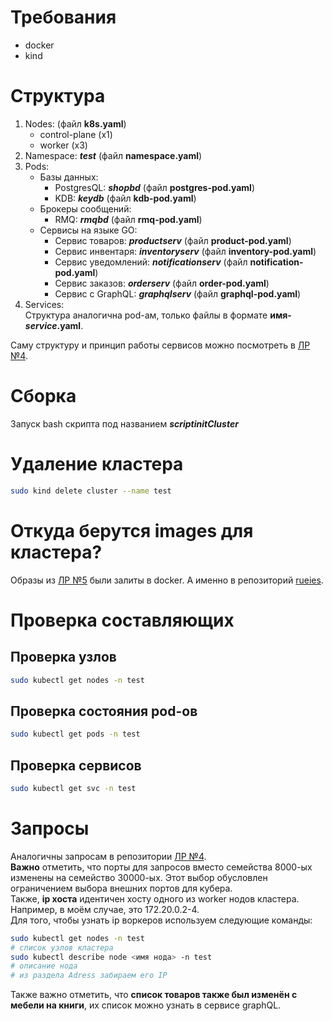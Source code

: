 # Требования
* docker
* kind

# Структура
1. Nodes: (файл __k8s.yaml__)
     - control-plane (х1)
     - worker (х3)
3. Namespace: __*test*__ (файл __namespace.yaml__)
4. Pods:
     - Базы данных:
          * PostgresQL: __*shopbd*__ (файл __postgres-pod.yaml__)
          * KDB: __*keydb*__ (файл __kdb-pod.yaml__)
    - Брокеры сообщений:
        * RMQ: __*rmqbd*__ (файл __rmq-pod.yaml__)
    - Сервисы на языке GO:
        * Сервис товаров: __*productserv*__ (файл __product-pod.yaml__)
        * Сервис инвентаря: __*inventoryserv*__ (файл __inventory-pod.yaml__)
        * Сервис уведомлений: __*notificationserv*__ (файл __notification-pod.yaml__)
        * Сервис заказов: __*orderserv*__ (файл __order-pod.yaml__)
        * Сервис с GraphQL: __*graphqlserv*__ (файл __graphql-pod.yaml__)
5. Services: <br>
  Структура аналогична pod-ам, только файлы в формате __имя-*service*.yaml__.

Саму структуру и принцип работы сервисов можно посмотреть в [ЛР №4](https://github.com/Rueie/ComputingSystems_Lab4).

# Сборка
Запуск bash скрипта под названием __*scriptinitCluster*__

# Удаление кластера
```bash
sudo kind delete cluster --name test
```

# Откуда берутся images для кластера?
Образы из [ЛР №5](https://github.com/Rueie/ComputingSystems_Lab5) были залиты в docker. А именно в репозиторий [rueies](https://hub.docker.com/repositories/rueies).

# Проверка составляющих
## Проверка узлов
``` bash
sudo kubectl get nodes -n test
```
## Проверка состояния pod-ов
``` bash
sudo kubectl get pods -n test
```
## Проверка сервисов
``` bash
sudo kubectl get svc -n test
```

# Запросы
Аналогичны запросам в репозитории [ЛР №4](https://github.com/Rueie/ComputingSystems_Lab4).
<br>
__Важно__ отметить, что порты для запросов вместо семейства 8000-ых изменены на семейство 30000-ых. Этот выбор обусловлен ограничением выбора внешних портов для кубера.
<br>
Также, __ip хоста__ идентичен хосту одного из worker нодов кластера. Например, в моём случае, это 172.20.0.2-4.
<br> Для того, чтобы узнать ip воркеров используем следующие команды:
``` bash
sudo kubectl get nodes -n test
# список узлов кластера
sudo kubectl describe node <имя нода> -n test
# описание нода
# из раздела Adress забираем его IP
```
Также важно отметить, что __список товаров также был изменён с мебели на книги__, их список можно узнать в сервисе graphQL.
